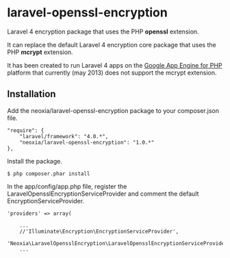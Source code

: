 laravel-openssl-encryption
==========================

Laravel 4 encryption package that uses the PHP **openssl** extension.

It can replace the default Laravel 4 encryption core package that uses the PHP **mcrypt** extension.

It has been created to run Laravel 4 apps on the [Google App Engine for PHP](https://developers.google.com/appengine/docs/php/) platform that currently (may 2013) does not support the mcrypt extension.

Installation
------------
Add the neoxia/laravel-openssl-encryption package to your composer.json file.

    "require": {
    	"laravel/framework": "4.0.*",
    	"neoxia/laravel-openssl-encryption": "1.0.*"
    },

Install the package.

    $ php composer.phar install

In the app/config/app.php file, register the LaravelOpensslEncryptionServiceProvider and comment the default EncryptionServiceProvider.

    'providers' => array(
    
    	...
    	//'Illuminate\Encryption\EncryptionServiceProvider',
    	'Neoxia\LaravelOpensslEncryption\LaravelOpensslEncryptionServiceProvider',
    	...